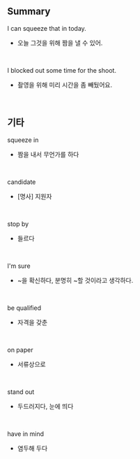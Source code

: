 ## Summary

I can squeeze that in today.
- 오늘 그것을 위해 짬을 낼 수 있어.

<br>

I blocked out some time for the shoot.
- 촬영을 위해 미리 시간을 좀 빼뒀어요.

<br>

## 기타

squeeze in
- 짬을 내서 무언가를 하다

<br>

candidate
- [명사] 지원자

<br>

stop by
- 들르다

<br>

I'm sure
- ~을 확신하다, 분명히 ~할 것이라고 생각하다.

<br>

be qualified
- 자격을 갖춘

<br>

on paper
- 서류상으로

<br>

stand out
- 두드러지다, 눈에 띄다

<br>

have in mind
- 염두해 두다
